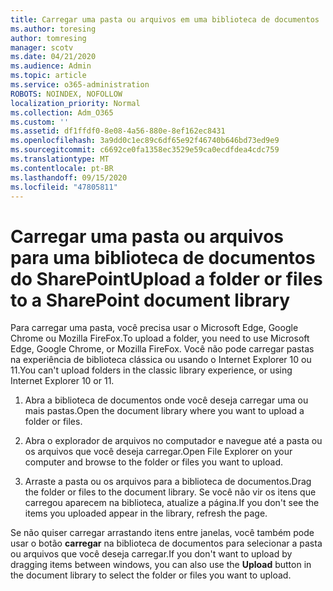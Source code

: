```yaml
---
title: Carregar uma pasta ou arquivos em uma biblioteca de documentos
ms.author: toresing
author: tomresing
manager: scotv
ms.date: 04/21/2020
ms.audience: Admin
ms.topic: article
ms.service: o365-administration
ROBOTS: NOINDEX, NOFOLLOW
localization_priority: Normal
ms.collection: Adm_O365
ms.custom: ''
ms.assetid: df1ffdf0-8e08-4a56-880e-8ef162ec8431
ms.openlocfilehash: 3a9dd0c1ec89c6df65e92f46740b646bd73ed9e9
ms.sourcegitcommit: c6692ce0fa1358ec3529e59ca0ecdfdea4cdc759
ms.translationtype: MT
ms.contentlocale: pt-BR
ms.lasthandoff: 09/15/2020
ms.locfileid: "47805811"
---
```

# <a name="upload-a-folder-or-files-to-a-sharepoint-document-library"></a><span data-ttu-id="5ba14-102">Carregar uma pasta ou arquivos para uma biblioteca de documentos do SharePoint</span><span class="sxs-lookup"><span data-stu-id="5ba14-102">Upload a folder or files to a SharePoint document library</span></span>

<span data-ttu-id="5ba14-103">Para carregar uma pasta, você precisa usar o Microsoft Edge, Google Chrome ou Mozilla FireFox.</span><span class="sxs-lookup"><span data-stu-id="5ba14-103">To upload a folder, you need to use Microsoft Edge, Google Chrome, or Mozilla FireFox.</span></span> <span data-ttu-id="5ba14-104">Você não pode carregar pastas na experiência de biblioteca clássica ou usando o Internet Explorer 10 ou 11.</span><span class="sxs-lookup"><span data-stu-id="5ba14-104">You can't upload folders in the classic library experience, or using Internet Explorer 10 or 11.</span></span>
  
1. <span data-ttu-id="5ba14-105">Abra a biblioteca de documentos onde você deseja carregar uma ou mais pastas.</span><span class="sxs-lookup"><span data-stu-id="5ba14-105">Open the document library where you want to upload a folder or files.</span></span>
    
2. <span data-ttu-id="5ba14-106">Abra o explorador de arquivos no computador e navegue até a pasta ou os arquivos que você deseja carregar.</span><span class="sxs-lookup"><span data-stu-id="5ba14-106">Open File Explorer on your computer and browse to the folder or files you want to upload.</span></span>
    
3. <span data-ttu-id="5ba14-107">Arraste a pasta ou os arquivos para a biblioteca de documentos.</span><span class="sxs-lookup"><span data-stu-id="5ba14-107">Drag the folder or files to the document library.</span></span> <span data-ttu-id="5ba14-108">Se você não vir os itens que carregou aparecem na biblioteca, atualize a página.</span><span class="sxs-lookup"><span data-stu-id="5ba14-108">If you don't see the items you uploaded appear in the library, refresh the page.</span></span> 
    
<span data-ttu-id="5ba14-109">Se não quiser carregar arrastando itens entre janelas, você também pode usar o botão **carregar** na biblioteca de documentos para selecionar a pasta ou arquivos que você deseja carregar.</span><span class="sxs-lookup"><span data-stu-id="5ba14-109">If you don't want to upload by dragging items between windows, you can also use the **Upload** button in the document library to select the folder or files you want to upload.</span></span> 
  

